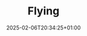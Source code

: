 ---
weight: 999
title: "Flying"
description: ""
icon: "flight_takeoff"
date: "2025-02-06T20:34:25+01:00"
lastmod: "2025-02-06T20:34:25+01:00"
draft: false
toc: true
---